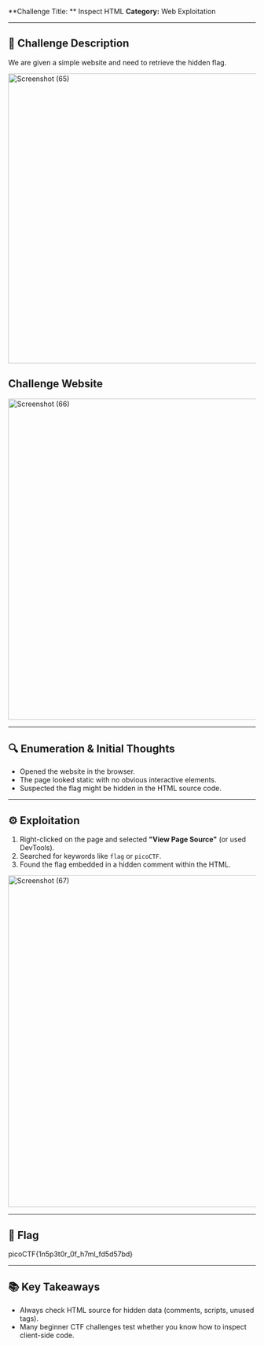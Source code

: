 
**Challenge Title: ** Inspect HTML
**Category:** Web Exploitation     

---

## 📝 Challenge Description
We are given a simple website and need to retrieve the hidden flag.

<img width="673" height="589" alt="Screenshot (65)" src="https://github.com/user-attachments/assets/39a43f39-80bd-4bea-9fd0-c00029b82bd7" />

## Challenge Website

<img width="1366" height="653" alt="Screenshot (66)" src="https://github.com/user-attachments/assets/b475ada8-0b2d-459d-86fe-d6d510e26750" />


---

## 🔍 Enumeration & Initial Thoughts
- Opened the website in the browser.  
- The page looked static with no obvious interactive elements.  
- Suspected the flag might be hidden in the HTML source code.  

---

## ⚙️ Exploitation
1. Right-clicked on the page and selected **"View Page Source"** (or used DevTools).  
2. Searched for keywords like `flag` or `picoCTF`.  
3. Found the flag embedded in a hidden comment within the HTML.

<img width="1366" height="674" alt="Screenshot (67)" src="https://github.com/user-attachments/assets/b2c6b151-f822-434f-9e22-48051279cfa4" />


---

## 🏁 Flag
picoCTF{1n5p3t0r_0f_h7ml_fd5d57bd}


---

## 📚 Key Takeaways
- Always check HTML source for hidden data (comments, scripts, unused tags).  
- Many beginner CTF challenges test whether you know how to inspect client-side code.  
